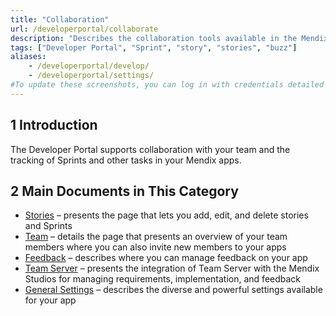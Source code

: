 ```yaml
---
title: "Collaboration"
url: /developerportal/collaborate
description: "Describes the collaboration tools available in the Mendix Developer Portal."
tags: ["Developer Portal", "Sprint", "story", "stories", "buzz"]
aliases:
    - /developerportal/develop/
    - /developerportal/settings/
#To update these screenshots, you can log in with credentials detailed in How to Update Screenshots Using Team Apps.
---
```


## 1 Introduction

The Developer Portal supports collaboration with your team and the tracking of Sprints and other tasks in your Mendix apps.

## 2 Main Documents in This Category

* [Stories](stories) – presents the page that lets you add, edit, and delete stories and Sprints
* [Team](team) – details the page that presents an overview of your team members where you can also invite new members to your apps
* [Feedback](feedback) – describes where you can manage feedback on your app
* [Team Server](team-server) – presents the integration of Team Server with the Mendix Studios for managing requirements, implementation, and feedback
* [General Settings](general-settings) – describes the diverse and powerful settings available for your app

